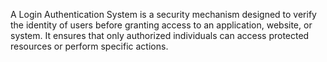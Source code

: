 A Login Authentication System is a security mechanism designed to verify the identity of users before granting access to an application, website, or system. It ensures that only authorized individuals can access protected resources or perform specific actions.
